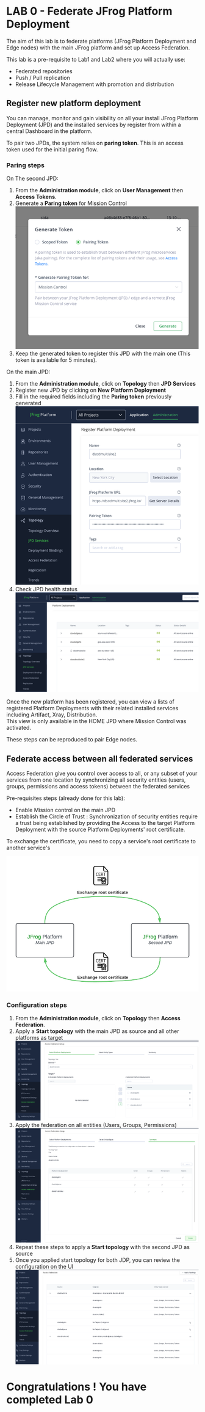 # LAB 0 - Federate JFrog Platform Deployment

The aim of this lab is to federate platforms (JFrog Platform Deployment and Edge nodes) with the main JFrog platform and set up Access Federation. 

This lab is a pre-requisite to Lab1 and Lab2 where you will actually use:

- Federated repositories
- Push / Pull replication
- Release Lifecycle Management with promotion and distribution

## Register new platform deployment

You can manage, monitor and gain visibility on all your install JFrog Platform Deployment (JPD) and the installed services by register from within a central Dashboard in the platform. 

To pair two JPDs, the system relies on **paring token**. This is an access token used for the initial paring flow.

### Paring steps

On The second JPD:

1. From the **Administration module**, click on **User Management** then **Access Tokens**.
2. Generate a **Paring token** for Mission Control
   ![Paring token](./assets/lab0_paring_token.png)
3. Keep the generated token to register this JPD with the main one (This token is available for 5 minutes).

On the main JPD:

1. From the **Administration module**, click on **Topology** then **JPD Services** 
2. Register new JPD by clicking on **New Platform Deployment**
3. Fill in the required fields including the **Paring token** previously generated
![Register JPD](./assets/lab0_register_jpd.png)
4. Check JPD health status
![JPD health status](./assets/lab0_jpd_services.png)

Once the new platform has been registered, you can view a lists of registered Platform Deployments with their related installed services including Artifact, Xray, Distribution. <br> This view is only available in the HOME JPD where Mission Control was activated. 

These steps can be reproduced to pair Edge nodes.

## Federate access between all federated services

Access Federation give you control over access to all, or any subset of your services from one location by synchronizing all security entities (users, groups, permissions and access tokens) between the federated services

Pre-requisites steps (already done for this lab):

- Enable Mission control on the main JPD
- Establish the Circle of Trust : Synchronization of security entities require a trust being established by providing the Access to the target Platform Deployment with the source Platform Deployments' root certificate. 

To exchange the certificate, you need to copy a service's root certificate to another service's

![Circle of trust](./assets/lab0_circle_of_trust.png)

### Configuration steps

1. From the **Administration module**, click on **Topology** then **Access Federation**. 
2. Apply a **Start topology** with the main JPD as source and all other platforms as target
![Star topology](./assets/lab0_star_topology.png)
3. Apply the federation on all entities (Users, Groups, Permissions)
![Applied permission](./assets/lab0_apply_federation.png)
4. Repeat these steps to apply a **Start topology** with the second JPD as source
5. Once you applied start topology for both JDP, you can review the configuration on the UI
![Access Federation](./assets/lab0_access_federation.png)

# Congratulations ! You have completed Lab 0

